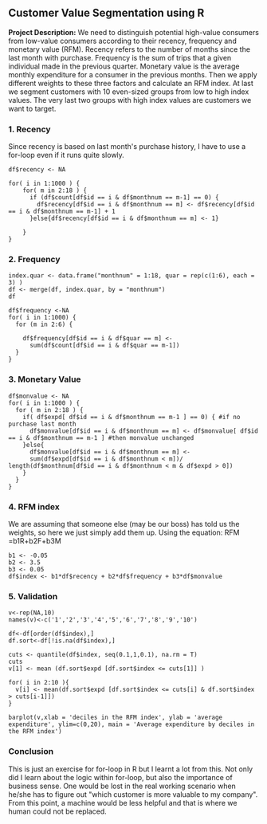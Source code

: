 ## Customer Value Segmentation using R

**Project Description:** We need to distinguish potential high-value consumers from low-value consumers according to their recency, frequency and monetary value (RFM). Recency refers to the number of months since the last month with purchase. Frequency is the sum of trips that a given individual made in the previous quarter. Monetary value is the average monthly expenditure for a consumer in the previous months. Then we apply different weights to these three factors and calculate an RFM index. At last we segment customers with 10 even-sized groups from low to high index values. The very last two groups with high index values are customers we want to target.

### 1. Recency

Since recency is based on last month's purchase history, I have to use a for-loop even if it runs quite slowly. 

```Rscript
df$recency <- NA

for( i in 1:1000 ) {
    for( m in 2:18 ) {
      if (df$count[df$id == i & df$monthnum == m-1] == 0) {
        df$recency[df$id == i & df$monthnum == m] <- df$recency[df$id == i & df$monthnum == m-1] + 1
      }else{df$recency[df$id == i & df$monthnum == m] <- 1}

    }
}
```

### 2. Frequency

```Rscript
index.quar <- data.frame("monthnum" = 1:18, quar = rep(c(1:6), each = 3) )
df <- merge(df, index.quar, by = "monthnum")
df

df$frequency <-NA
for( i in 1:1000) {
  for (m in 2:6) {
    
    df$frequency[df$id == i & df$quar == m] <- 
      sum(df$count[df$id == i & df$quar == m-1])
  }
}
```

### 3. Monetary Value

```Rscript
df$monvalue <- NA
for( i in 1:1000 ) {
  for ( m in 2:18 ) {    
    if( df$expd[ df$id == i & df$monthnum == m-1 ] == 0) { #if no purchase last month
      df$monvalue[df$id == i & df$monthnum == m] <- df$monvalue[ df$id == i & df$monthnum == m-1 ] #then monvalue unchanged
    }else{ 
      df$monvalue[df$id == i & df$monthnum == m] <- 
      sum(df$expd[df$id == i & df$monthnum < m])/ length(df$monthnum[df$id == i & df$monthnum < m & df$expd > 0])
    }
  }
}
```

### 4. RFM index

We are assuming that someone else (may be our boss) has told us the weights, so here we just simply add them up.
Using the equation: RFM =b1R+b2F+b3M

```Rscript
b1 <- -0.05
b2 <- 3.5
b3 <- 0.05
df$index <- b1*df$recency + b2*df$frequency + b3*df$monvalue
```

### 5. Validation

```Rscript
v<-rep(NA,10)
names(v)<-c('1','2','3','4','5','6','7','8','9','10')

df<-df[order(df$index),]
df.sort<-df[!is.na(df$index),]

cuts <- quantile(df$index, seq(0.1,1,0.1), na.rm = T)
cuts
v[1] <- mean (df.sort$expd [df.sort$index <= cuts[1]] ) 

for( i in 2:10 ){
  v[i] <- mean(df.sort$expd [df.sort$index <= cuts[i] & df.sort$index > cuts[i-1]])
}

barplot(v,xlab = 'deciles in the RFM index', ylab = 'average expenditure', ylim=c(0,20), main = 'Average expenditure by deciles in the RFM index')
```

### Conclusion
This is just an exercise for for-loop in R but I learnt a lot from this. Not only did I learn about the logic within for-loop, but also the importance of business sense. One would be lost in the real working scenario when he/she has to figure out "which customer is more valuable to my company". From this point, a machine would be less helpful and that is where we human could not be replaced.


